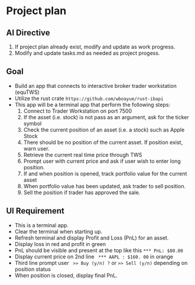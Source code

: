
# Project plan 

## AI Directive
1. If project plan already exist, modify and update as work progress.
2. Modify and update tasks.md as needed as project progess.

## Goal
- Build an app that connects to interactive broker trader workstation (equTWS)
- Utilize the rust crate `https://github.com/wboayue/rust-ibapi`
- This app will be a terminal app that perform the following steps:
  1. Connect to Trader Workstation on port 7500
  2. If the asset (i.e. stock) is not pass as an argument, ask for the ticker symbol
  3. Check the current position of an asset (i.e. a stock) such as Apple Stock
  4. There should be no position of the current asset.  If position exist, warn user.
  5. Retrieve the current real time price through TWS
  6. Prompt user with current price and ask if user wish to enter long position.
  7. If and when position is opened, track portfolio value for the current asset
  8. When portfolio value has been updated, ask trader to sell position.
  9. Sell the position if trader has approved the sale.

## UI Requirement
- This is a terminal app.
- Clear the terminal when starting up.
- Refresh terminal and display Profit and Loss (PnL) for an asset.
- Display loss in red and profit in green
- PnL should be visible and present at the top like this `*** PnL: $80.00`
- Display current price on 2nd line ` *** AAPL : $160. 00` in orange
- Third line prompt user ` >> Buy (y/n) ?` or ` >> Sell (y/n) ` depending on position status
- When position is closed, display final PnL.

